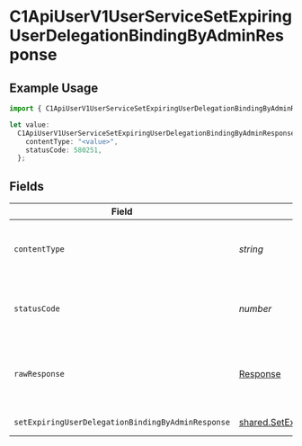 # C1ApiUserV1UserServiceSetExpiringUserDelegationBindingByAdminResponse

## Example Usage

```typescript
import { C1ApiUserV1UserServiceSetExpiringUserDelegationBindingByAdminResponse } from "conductorone-sdk-typescript/sdk/models/operations";

let value:
  C1ApiUserV1UserServiceSetExpiringUserDelegationBindingByAdminResponse = {
    contentType: "<value>",
    statusCode: 580251,
  };
```

## Fields

| Field                                                                                                                                   | Type                                                                                                                                    | Required                                                                                                                                | Description                                                                                                                             |
| --------------------------------------------------------------------------------------------------------------------------------------- | --------------------------------------------------------------------------------------------------------------------------------------- | --------------------------------------------------------------------------------------------------------------------------------------- | --------------------------------------------------------------------------------------------------------------------------------------- |
| `contentType`                                                                                                                           | *string*                                                                                                                                | :heavy_check_mark:                                                                                                                      | HTTP response content type for this operation                                                                                           |
| `statusCode`                                                                                                                            | *number*                                                                                                                                | :heavy_check_mark:                                                                                                                      | HTTP response status code for this operation                                                                                            |
| `rawResponse`                                                                                                                           | [Response](https://developer.mozilla.org/en-US/docs/Web/API/Response)                                                                   | :heavy_check_mark:                                                                                                                      | Raw HTTP response; suitable for custom response parsing                                                                                 |
| `setExpiringUserDelegationBindingByAdminResponse`                                                                                       | [shared.SetExpiringUserDelegationBindingByAdminResponse](../../../sdk/models/shared/setexpiringuserdelegationbindingbyadminresponse.md) | :heavy_minus_sign:                                                                                                                      | Successful response                                                                                                                     |